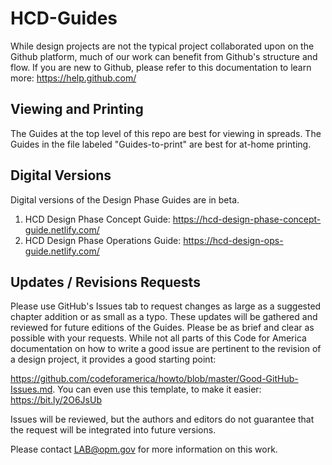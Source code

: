 # HCD-Guides

While design projects are not the typical project collaborated upon on the Github platform, much of our work can benefit from Github's structure and flow. If you are new to Github, please refer to this documentation to learn more: https://help.github.com/

## Viewing and Printing
The Guides at the top level of this repo are best for viewing in spreads. The Guides in the file labeled "Guides-to-print" are best for at-home printing.

## Digital Versions
Digital versions of the Design Phase Guides are in beta. 
1. HCD Design Phase Concept Guide: https://hcd-design-phase-concept-guide.netlify.com/
2. HCD Design Phase Operations Guide: https://hcd-design-ops-guide.netlify.com/

## Updates / Revisions Requests

Please use GitHub's Issues tab to request changes as large as a suggested chapter addition or as small as a typo. These updates will be gathered and reviewed for future editions of the Guides. Please be as brief and clear as possible with your requests. While not all parts of this Code for America documentation on how to write a good issue are pertinent to the revision of a design project, it provides a good starting point: 

https://github.com/codeforamerica/howto/blob/master/Good-GitHub-Issues.md. You can even use this template, to make it easier: https://bit.ly/2O6JsUb

Issues will be reviewed, but the authors and editors do not guarantee that the request will be integrated into future versions. 

Please contact LAB@opm.gov for more information on this work.
